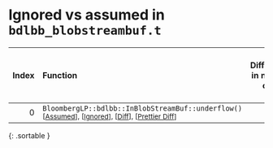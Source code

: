 # Ignored vs assumed in `bdlbb_blobstreambuf.t`

<script src="../sorttable.js"></script>

|   Index | Function                                                                                                                                                          |   Difference in number of lines |   Function size difference in bytes |   Number of lines in assumed build |   Number of bytes in assumed build |   Number of lines in ignored build |   Number of bytes in ignored build |
|--------:|:------------------------------------------------------------------------------------------------------------------------------------------------------------------|--------------------------------:|------------------------------------:|-----------------------------------:|-----------------------------------:|-----------------------------------:|-----------------------------------:|
|       0 | `BloombergLP::bdlbb::InBlobStreamBuf::underflow()` <sup>\[[Assumed](0-assume)\], \[[Ignored](0-none)\], \[[Diff](0.diff.html)\], \[[Prettier Diff](0-diff.html)\] |                               1 |                                   0 |                                 42 |                                144 |                                 41 |                                144 |
{: .sortable }

